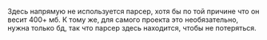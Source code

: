 Здесь напрямую не используется парсер, хотя бы по той причине что он весит 400+ мб. К тому же,
для самого проекта это необязательно, нужна только бд, так что парсер здесь находится, чтобы
не потеряться.

